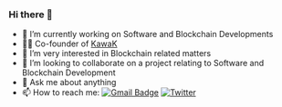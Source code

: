 ### Hi there 👋


- 🔭 I’m currently working on Software and Blockchain Developments
- 👨‍💻 Co-founder of [KawaK](https://3ysab-rqaaa-aaaan-qaewq-cai.ic0.app/)
- 🌱 I’m very interested in Blockchain related matters
- 👯 I’m looking to collaborate on a project relating to Software and Blockchain Development
- 💬 Ask me about anything
- 📫 How to reach me: [![Gmail Badge](https://img.shields.io/badge/-successaje7@gmail.com-c14438?style=flat-square&logo=Gmail&logoColor=white&link=success:successaje7@gmail.com)](success:successaje7@gmail.com)
                      [![Twitter](https://img.shields.io/badge/Twitter-%231DA1F2.svg?style=for-the-badge&logo=Twitter&logoColor=white)](https://twitter.com/aj_success)

